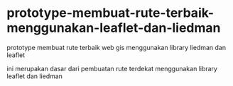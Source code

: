 # prototype-membuat-rute-terbaik-menggunakan-leaflet-dan-liedman
prototype membuat rute terbaik web gis menggunakan library liedman dan leaflet

ini merupakan dasar dari pembuatan rute terdekat menggunakan library leaflet dan liedman
